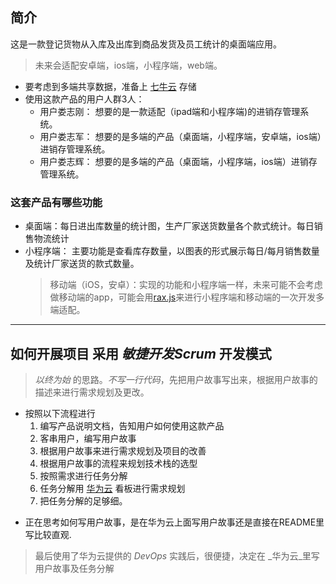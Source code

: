 ## 简介

这是一款登记货物从入库及出库到商品发货及员工统计的桌面端应用。
> 未来会适配安卓端，ios端，小程序端，web端。
* 要考虑到多端共享数据，准备上 [七牛云](https://www.qiniu.com/) 存储
* 使用这款产品的用户人群3人：
  - 用户娄志刚： 想要的是一款适配（ipad端和小程序端)的进销存管理系统。
  - 用户娄志军： 想要的是多端的产品（桌面端，小程序端，安卓端，ios端）进销存管理系统。
  - 用户娄志辉： 想要的是多端的产品（桌面端，小程序端，ios端）进销存管理系统。

### 这套产品有哪些功能
- 桌面端：每日进出库数量的统计图，生产厂家送货数量各个款式统计。每日销售物流统计
- 小程序端： 主要功能是查看库存数量，以图表的形式展示每日/每月销售数量及统计厂家送货的款式数量。
  > 移动端（iOS，安卓）：实现的功能和小程序端一样，未来可能不会考虑做移动端的app，可能会用[rax.js](https://rax.js.org/)来进行小程序端和移动端的一次开发多端适配。
<hr>

## 如何开展项目 采用 _敏捷开发Scrum_ 开发模式
> _以终为始_ 的思路。_不写一行代码_，先把用户故事写出来，根据用户故事的描述来进行需求规划及更改。

- 按照以下流程进行
  1. 编写产品说明文档，告知用户如何使用这款产品
  2. 客串用户，编写用户故事
  3. 根据用户故事来进行需求规划及项目的改善
  4. 根据用户故事的流程来规划技术栈的选型
  5. 按照需求进行任务分解
  6. 任务分解用 [华为云](https://devcloud.huaweicloud.com/scrum/257f30248bd24e3c9183dbbc2fe051a3/task/new/plan) 看板进行需求规划
  7. 把任务分解的足够细。

* 正在思考如何写用户故事，是在华为云上面写用户故事还是直接在README里写比较直观.
> 最后使用了华为云提供的 _DevOps_ 实践后，很便捷，决定在 _华为云_里写用户故事及任务分解



